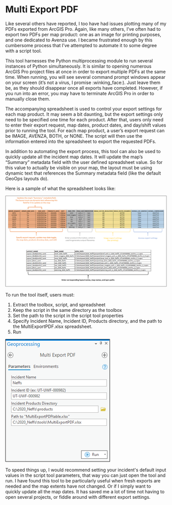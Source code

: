 # Multi Export PDF

Like several others have reported, I too have had issues plotting many of my PDFs exported from ArcGIS Pro. Again, like many others, I’ve often had to export two PDFs per map product: one as an image for printing purposes, and one dedicated to Avenza use. I became frustrated enough by this cumbersome process that I’ve attempted to automate it to some degree with a script tool.

This tool harnesses the Python multiprocessing module to run several instances of Python simultaneously. It is similar to opening numerous ArcGIS Pro project files at once in order to export multiple PDFs at the same time. When running, you will see several command prompt windows appear on your screen (it’s not a virus, I promise :winking_face:). Just leave them be, as they should disappear once all exports have completed. However, if you run into an error, you may have to terminate ArcGIS Pro in order to manually close them.

The accompanying spreadsheet is used to control your export settings for each map product. It may seem a bit daunting, but the export settings only need to be specified one time for each product. After that, users only need to enter their export request, map dates, product dates, and day/shift values prior to running the tool. For each map product, a user’s export request can be IMAGE, AVENZA, BOTH, or NONE. The script will then use the information entered into the spreadsheet to export the requested PDFs.

In addition to automating the export process, this tool can also be used to quickly update all the incident map dates. It will update the map’s “Summary” metadata field with the user defined spreadsheet value. So for this value to actually be visible on your map, the layout must be using dynamic text that references the Summary metadata field (like the default GeoOps layouts do).

Here is a sample of what the spreadsheet looks like:

![Alt text](docs/screenshot_MultiExportPDF_1.png)


To run the tool itself, users must:
1) Extract the toolbox, script, and spreadsheet
2) Keep the script in the same directory as the toolbox
3) Set the path to the script in the script tool properties
4) Specify Incident Name, Incident ID, Products directory, and the path to the MultiExportPDF.xlsx spreadsheet.
5) Run

![screenshot_MultiExportPDF_2.png](docs/screenshot_MultiExportPDF_2.png)


To speed things up, I would recommend setting your incident's default input values in the script tool parameters, that way you can just open the tool and run. I have found this tool to be particularly useful when fresh exports are needed and the map extents have not changed. Or if I simply want to quickly update all the map dates. It has saved me a lot of time not having to open several projects, or fiddle around with different export settings.
